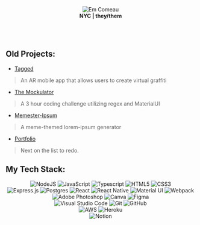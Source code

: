 <div align="center">
<img src="https://i.ibb.co/rxjjb6b/em.png" alt="Em Comeau" border="0"><br/>
  <strong>NYC | they/them</strong> <br/><br/>
</div><br/><br/>
<h2> Old Projects: </h2>

- [Tagged](https://github.com/GH-Squirtle-Squad/tagged)
> An AR mobile app that allows users to create virtual graffiti <br/>
- [The Mockulator](https://github.com/vinejars/mockulator)
> A 3 hour coding challenge utilizing regex and MaterialUI<br/>
- [Memester-Ipsum](https://github.com/vinejars/memester-ipsum)
> A meme-themed lorem-ipsum generator<br/>
- [Portfolio](https://emcomeau.herokuapp.com)
> Next on the list to redo.



<h2> My Tech Stack: </h2>

<p align="center">
<img alt="NodeJS" src="https://img.shields.io/badge/node.js-%2343853D.svg?style=for-the-badge&logo=node-dot-js&logoColor=white"/>
  <img alt="JavaScript" src="https://img.shields.io/badge/javascript-%23323330.svg?style=for-the-badge&logo=javascript&logoColor=%23F7DF1E"/>
  <img alt="Typescript" src="https://img.shields.io/badge/TypeScript-007ACC?style=for-the-badge&logo=typescript&logoColor=white"/>
  	<img alt="HTML5" src="https://img.shields.io/badge/html5-%23E34F26.svg?style=for-the-badge&logo=html5&logoColor=white"/>
  <img alt="CSS3" src="https://img.shields.io/badge/css3-%231572B6.svg?style=for-the-badge&logo=css3&logoColor=white"/> <br/>
  	<img alt="Express.js" src="https://img.shields.io/badge/express.js-%23404d59.svg?style=for-the-badge&logo=express&logoColor=%2361DAFB"/>
  <img alt="Postgres" src ="https://img.shields.io/badge/postgres-%23316192.svg?style=for-the-badge&logo=postgresql&logoColor=white"/>

  <img alt="React" src="https://img.shields.io/badge/react-%2320232a.svg?style=for-the-badge&logo=react&logoColor=%2361DAFB"/>
  <img alt="React Native" src="https://img.shields.io/badge/react_native-%2320232a.svg?style=for-the-badge&logo=react&logoColor=%2361DAFB"/>
  <img alt="Material UI" src="https://img.shields.io/badge/materialui-%230081CB.svg?style=for-the-badge&logo=material-ui&logoColor=white"/>
  <img alt="Webpack" src="https://img.shields.io/badge/webpack-%238DD6F9.svg?style=for-the-badge&logo=webpack&logoColor=black" /> <br/>
  <img alt="Adobe Photoshop" src="https://img.shields.io/badge/adobephotoshop-%2331A8FF.svg?style=for-the-badge&logo=adobephotoshop&logoColor=white"/>
  <img alt="Canva" src="https://img.shields.io/badge/Canva-%2300C4CC.svg?style=for-the-badge&logo=Canva&logoColor=white"/>
  <img alt="Figma" src="https://img.shields.io/badge/figma-%23F24E1E.svg?style=for-the-badge&logo=figma&logoColor=white"/> <br/>
  <img alt="Visual Studio Code" src="https://img.shields.io/badge/VisualStudioCode-0078d7.svg?style=for-the-badge&logo=visual-studio-code&logoColor=white"/>
  <img alt="Git" src="https://img.shields.io/badge/git-%23F05033.svg?style=for-the-badge&logo=git&logoColor=white"/>
  	<img alt="GitHub" src="https://img.shields.io/badge/github-%23121011.svg?style=for-the-badge&logo=github&logoColor=white"/> </br>
    <img alt="AWS" src="https://img.shields.io/badge/AWS-%23FF9900.svg?style=for-the-badge&logo=amazon-aws&logoColor=white"/>
    <img alt="Heroku" src="https://img.shields.io/badge/heroku-%23430098.svg?style=for-the-badge&logo=heroku&logoColor=white"/>
    <br/><img alt="Notion" src="https://img.shields.io/badge/Notion-%23000000.svg?style=for-the-badge&logo=notion&logoColor=white"/>
    
</p>


